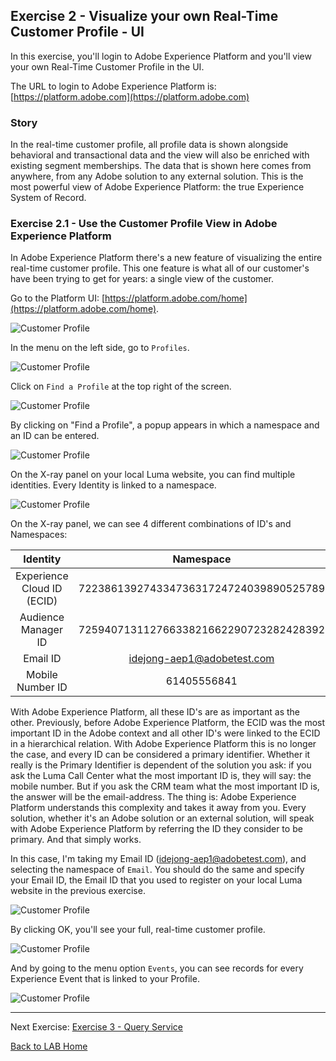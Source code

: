 ## Exercise 2 - Visualize your own Real-Time Customer Profile - UI

In this exercise, you'll login to Adobe Experience Platform and you'll view your own Real-Time Customer Profile in the UI.

The URL to login to Adobe Experience Platform is: [https://platform.adobe.com](https://platform.adobe.com)
 
### Story

In the real-time customer profile, all profile data is shown alongside behavioral and transactional data and the view will also be enriched with existing segment memberships. The data that is shown here comes from anywhere, from any Adobe solution to any external solution. This is the most powerful view of Adobe Experience Platform: the true Experience System of Record.

### Exercise 2.1 - Use the Customer Profile View in Adobe Experience Platform

In Adobe Experience Platform there's a new feature of visualizing the entire real-time customer profile. This one feature is what all of our customer's have been trying to get for years: a single view of the customer.

Go to the Platform UI: [https://platform.adobe.com/home](https://platform.adobe.com/home).

![Customer Profile](./images/home_2.png)

In the menu on the left side, go to ```Profiles```.

![Customer Profile](./images/homemenu.png)

Click on ```Find a Profile``` at the top right of the screen.

![Customer Profile](./images/findaprofile.png)

By clicking on "Find a Profile", a popup appears in which a namespace and an ID can be entered. 

![Customer Profile](./images/findaprofilepopup.png)

On the X-ray panel on your local Luma website, you can find multiple identities. Every Identity is linked to a namespace. 

![Customer Profile](./images/identitiesv2.png)

On the X-ray panel, we can see 4 different combinations of ID's and Namespaces:


| Identity     | Namespace       |
|:-------------:| :---------------:|
| Experience Cloud ID (ECID)          | 72238613927433473631724724039890525789 |
| Audience Manager ID          | 72594071311276633821662290723282428392 |
| Email ID          | idejong-aep1@adobetest.com |
| Mobile Number ID          | 61405556841 |

With Adobe Experience Platform, all these ID's are as important as the other. Previously, before Adobe Experience Platform, the ECID was the most important ID in the Adobe context and all other ID's were linked to the ECID in a hierarchical relation. 
With Adobe Experience Platform this is no longer the case, and every ID can be considered a primary identifier. Whether it really is the Primary Identifier is dependent of the solution you ask: if you ask the Luma Call Center what the most important ID is, they will say: the mobile number. But if you ask the CRM team what the most important ID is, the answer will be the email-address. The thing is: Adobe Experience Platform understands this complexity and takes it away from you. Every solution, whether it's an Adobe solution or an external solution, will speak with Adobe Experience Platform by referring the ID they consider to be primary. And that simply works.

In this case, I'm taking my Email ID (idejong-aep1@adobetest.com), and selecting the namespace of ```Email```.
You should do the same and specify your Email ID, the Email ID that you used to register on your local Luma website in the previous exercise.

![Customer Profile](./images/popupecid2.png)

By clicking OK, you'll see your full, real-time customer profile.

![Customer Profile](./images/profile_1.png)

And by going to the menu option ```Events```, you can see records for every Experience Event that is linked to your Profile.

![Customer Profile](./images/profile_events.png)

---

Next Exercise: [Exercise 3 - Query Service](../query_service/README.md) 

[Back to LAB Home](../README.md)